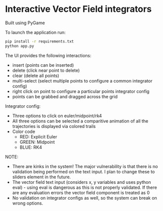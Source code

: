 # Interactive Vector Field integrators

Built using PyGame

To launch the application run:
```bash
pip install -r requirements.txt
python app.py
```

The UI provides the following interactions:
- insert (points can be inserted)
- delete (click near point to delete)
- clear (delete all points)
- multi-select (select multiple points to configure a common integrator config)
- right click on point to configure a particular points integrator config
- points can be grabbed and dragged across the grid

Integrator config:
- Three options to click on euler/midpoint/rk4
- All three options can be selected a comparitive animation of all the trajectories is displayed via colored trails
- Color code
  - RED: Explicit Euler
  - GREEN: Midpoint
  - BLUE: RK4

NOTE: 
- There are kinks in the system! The major vulnerability is that there is no
validation being performed on the text input. I plan to change these to sliders element 
in the future.
- The vector field text input (considers x, y variables and uses python eval) - using eval
is dangerous as this is not properly validated. If there are any evaluation errors the vector
field component is treated as 0
- No validation on integrator configs as well, so the system can break on wrong options.
